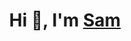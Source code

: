 <h1 align="center">Hi 👋, I'm <a href="https://100rabhcsmc.github.io/Me.io/" target="blank">
Sam</a></h1>

